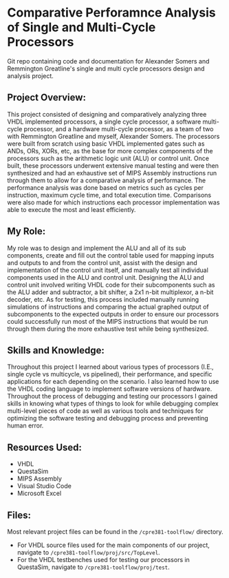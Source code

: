 # Comparative Perforamnce Analysis of Single and Multi-Cycle Processors
Git repo containing code and documentation for Alexander Somers and Remmington Greatline's single and multi cycle processors design and analysis project. 

## Project Overview:
This project consisted of designing and comparatively analyzing three VHDL implemented processors, a single cycle processor, a software multi-cycle processor, and a hardware multi-cycle processor, as a team of two with Remmington Greatline and myself, Alexander Somers. The processors were built from scratch using basic VHDL implemented gates such as ANDs, ORs, XORs, etc, as the base for more complex components of the processors such as the arithmetic logic unit (ALU) or control unit. Once built, these processors underwent extensive manual testing and were then synthesized and had an exhaustive set of MIPS Assembly instructions run through them to allow for a comparative analysis of performance. The performance analysis was done based on metrics such as cycles per instruction, maximum cycle time, and total execution time. Comparisons were also made for which instructions each processor implementation was able to execute the most and least efficiently.

## My Role:
My role was to design and implement the ALU and all of its sub components, create and fill out the control table used for mapping inputs and outputs to and from the control unit, assist with the design and implementation of the control unit itself, and manually test all individual components used in the ALU and control unit. Designing the ALU and control unit involved writing VHDL code for their subcomponents such as the ALU adder and subtractor, a bit shifter, a 2x1 n-bit multiplexor, a n-bit decoder, etc. As for testing, this process included manually running simulations of instructions and comparing the actual graphed output of subcomponents to the expected outputs in order to ensure our processors could successfully run most of the MIPS instructions that would be run through them during the more exhaustive test while being synthesized.

## Skills and Knowledge:
Throughout this project I learned about various types of processors (I.E., single cycle vs multicycle, vs pipelined), their performance, and specific applications for each depending on the scenario. I also learned how to use the VHDL coding language to implement software versions of hardware. Throughout the process of debugging and testing our processors I gained skills in knowing what types of things to look for while debugging complex multi-level pieces of code as well as various tools and techniques for optimizing the software testing and debugging process and preventing human error.

## Resources Used:
 - VHDL
 - QuestaSim
 - MIPS Assembly
 - Visual Studio Code
 - Microsoft Excel

## Files:
Most relevant project files can be found in the `/cpre381-toolflow/` directory. 
 - For VHDL source files used for the main components of our project, navigate to `/cpre381-toolflow/proj/src/TopLevel`. 
 - For the VHDL testbenches used for testing our processors in QuestaSim, navigate to `/cpre381-toolflow/proj/test`.